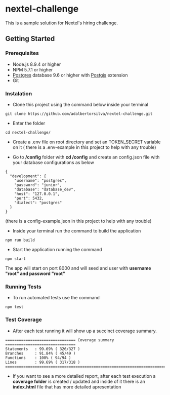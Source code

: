 # nextel-challenge

This is a sample solution for Nextel's hiring challenge.

## Getting Started

### Prerequisites

- Node.js 8.9.4 or higher
- NPM 5.7.1 or higher
- [Postgres](https://www.postgresql.org/download/) database 9.6 or higher with [Postgis](https://postgis.net/install/) extension
- Git

### Instalation

- Clone this project using the command below inside your terminal

```
git clone https://github.com/adalbertorsilva/nextel-challenge.git
```

-  Enter the folder

```
cd nextel-challenge/
```

- Create a .env file on root directory and set an TOKEN_SECRET variable on it ( there is a .env-example in this project to help with any trouble)

- Go to **/config** folder with **cd /config** and create an config.json file with your database configurations as below

```
{
  "development": {
    "username": "postgres",
    "password": "junior",
    "database": "database_dev",
    "host": "127.0.0.1",
    "port": 5432,
    "dialect": "postgres"
  }
}
```
(there is a config-example.json in this project to help with any trouble)

- Inside your terminal run the command to build the application

```
npm run build
```

- Start the application running the command

```
npm start
```

The app will start on port 8000 and will seed and user with **username "root" and password "root"**

### Running Tests

- To run automated tests use the command

```
npm test
```

### Test Coverage

- After each test running it will show up a succinct coverage summary.

```
=============================== Coverage summary ===============================
Statements   : 99.69% ( 326/327 )
Branches     : 91.84% ( 45/49 )
Functions    : 100% ( 94/94 )
Lines        : 99.69% ( 317/318 )
================================================================================
```
- If you want to see a more detailed report, after each test execution a **coverage folder** is created / updated and inside of it there is an **index.html** file that has more detailed apresentation

